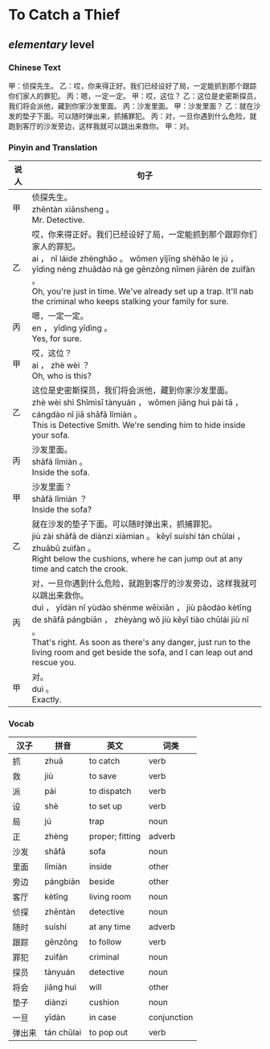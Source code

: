 # To Catch a Thief
## *elementary* level

### Chinese Text
甲：侦探先生。
乙：哎，你来得正好。我们已经设好了局，一定能抓到那个跟踪你们家人的罪犯。
丙：嗯，一定一定。
甲：哎，这位？
乙：这位是史密斯探员，我们将会派他，藏到你家沙发里面。
丙：沙发里面。
甲：沙发里面？
乙：就在沙发的垫子下面。可以随时弹出来，抓捕罪犯。
丙：对，一旦你遇到什么危险，就跑到客厅的沙发旁边，这样我就可以跳出来救你。
甲：对。

### Pinyin and Translation
|说人|句子|
|----|----|
|甲|侦探先生。<br />zhēntàn xiānsheng 。<br />Mr. Detective.|
|乙|哎，你来得正好。我们已经设好了局，一定能抓到那个跟踪你们家人的罪犯。<br />ai ， nǐ láide zhènghǎo 。 wǒmen yǐjīng shèhǎo le jú ， yīdìng néng zhuādào nà ge gēnzōng nǐmen jiārén de zuìfàn 。<br />Oh, you're just in time. We've already set up a trap. It'll nab the criminal who keeps stalking your family for sure.|
|丙|嗯，一定一定。<br />en ， yīdìng yīdìng 。<br />Yes, for sure.|
|甲|哎，这位？<br />ai ， zhè wèi ？<br />Oh, who is this?|
|乙|这位是史密斯探员，我们将会派他，藏到你家沙发里面。<br />zhè wèi shì Shǐmìsī tànyuán ， wǒmen jiāng huì pài tā ， cángdào nǐ jiā shāfā lǐmiàn 。<br />This is Detective Smith. We're sending him to hide inside your sofa.|
|丙|沙发里面。<br />shāfā lǐmiàn 。<br />Inside the sofa.|
|甲|沙发里面？<br />shāfā lǐmiàn ？<br />Inside the sofa?|
|乙|就在沙发的垫子下面。可以随时弹出来，抓捕罪犯。<br />jiù zài shāfā de diànzi xiàmian 。 kěyǐ suíshí tán chūlai ， zhuābǔ zuìfàn 。<br />Right below the cushions, where he can jump out at any time and catch the crook.|
|丙|对，一旦你遇到什么危险，就跑到客厅的沙发旁边，这样我就可以跳出来救你。<br />duì ， yīdàn nǐ yùdào shénme wēixiǎn ， jiù pǎodào kètīng de shāfā pángbiān ， zhèyàng wǒ jiù kěyǐ tiào  chūlái jiù nǐ 。<br />That's right. As soon as there's any danger, just run to the living room and get beside the sofa, and I can leap out and rescue you.|
|甲|对。<br />duì 。<br />Exactly.|
### Vocab
|汉子|拼音|英文|词类|
|----|----|----|----|
|抓|zhuā|to catch|verb|
|救|jiù|to save|verb|
|派|pài|to dispatch|verb|
|设|shè|to set up|verb|
|局|jú|trap|noun|
|正|zhèng|proper; fitting|adverb|
|沙发|shāfā|sofa|noun|
|里面|lǐmiàn|inside|other|
|旁边|pángbiān|beside|other|
|客厅|kètīng|living room|noun|
|侦探|zhēntàn|detective|noun|
|随时|suíshí|at any time|adverb|
|跟踪|gēnzōng|to follow|verb|
|罪犯|zuìfàn|criminal|noun|
|探员|tànyuán|detective|noun|
|将会|jiāng huì|will|other|
|垫子|diànzi|cushion|noun|
|一旦|yīdàn|in case|conjunction|
|弹出来|tán chūlai|to pop out|verb|